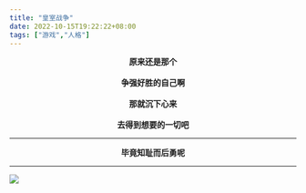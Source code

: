 ```yaml
---
title: "皇室战争"
date: 2022-10-15T19:22:22+08:00
tags: ["游戏","人格"]
---
```


<center><strong>
原来还是那个
<br><br>
争强好胜的自己啊
<br><br>
那就沉下心来
<br><br>
去得到想要的一切吧
<strong></center >

---

<center><strong>
毕竟知耻而后勇呢
<strong></center >

---

![](https://gcore.jsdelivr.net/gh/AlexLiu2022/resources/img/clash-royale.JPG)



